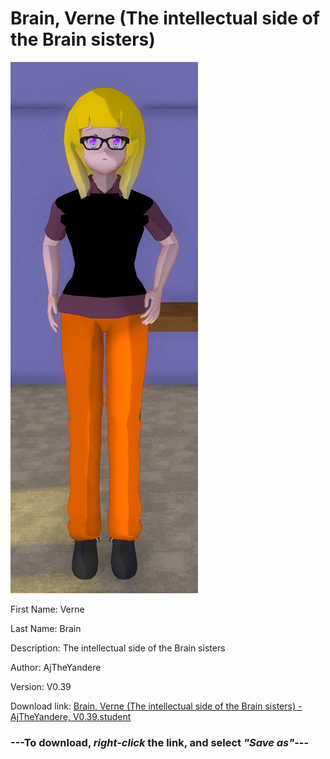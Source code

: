 # Brain, Verne (The intellectual side of the Brain sisters)

<img src = "https://raw.githubusercontent.com/Arbiter1223/Daigaku-Gurashi-Custom-Students/master/Students/Files/Brain%2C%20Verne%20(The%20intellectual%20side%20of%20the%20Brain%20sisters).png">

First Name: Verne

Last Name: Brain

Description: The intellectual side of the Brain sisters

Author: AjTheYandere

Version: V0.39

Download link: <a href="https://raw.githubusercontent.com/Arbiter1223/Daigaku-Gurashi-Custom-Students/master/Students/Files/Brain%2C%20Verne%20(The%20intellectual%20side%20of%20the%20Brain%20sisters)%20-%20AjTheYandere%2C%20V0.39.student">Brain, Verne (The intellectual side of the Brain sisters) - AjTheYandere, V0.39.student</a>

### ---**To download, _right-click_ the link, and select _"Save as"_**---
